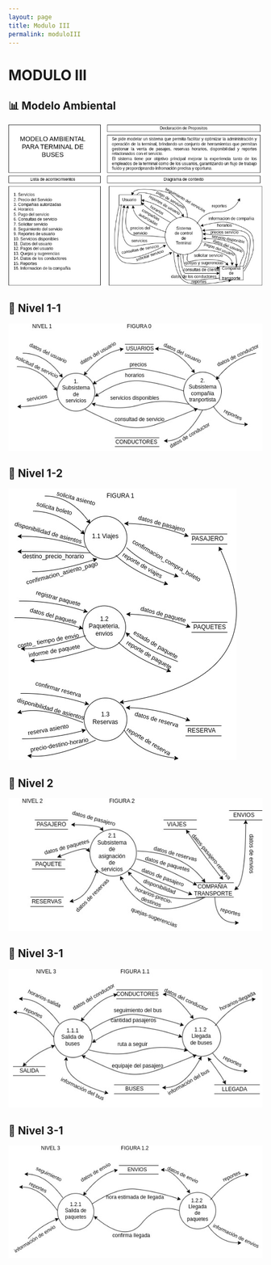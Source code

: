 ```yaml
---
layout: page
title: Modulo III
permalink: moduloIII
---
```

# MODULO III
## 📊  Modelo Ambiental
<img src="./resource/modulo3/img1.jpg">

## 📏 Nivel 1-1
<img src="./resource/modulo3/img2.jpg">

## 📏 Nivel 1-2
<img src="./resource/modulo3/img3.jpg">

## 📏 Nivel 2
<img src="./resource/modulo3/img4.jpg">

## 📏 Nivel 3-1
<img src="./resource/modulo3/img5.jpg">

## 📏 Nivel 3-1
<img src="./resource/modulo3/img6.jpg">